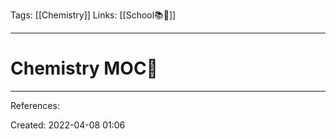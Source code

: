 Tags: [[Chemistry]]
Links: [[School📚🏫]]
___
# Chemistry MOC🧪

___
References:

Created: 2022-04-08 01:06